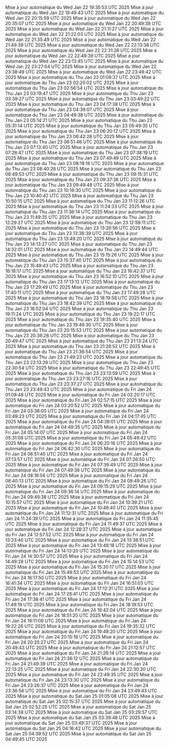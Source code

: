Mise à jour automatique du Wed Jan 22 19:35:53 UTC 2025
Mise à jour automatique du Wed Jan 22 19:49:43 UTC 2025
Mise à jour automatique du Wed Jan 22 20:15:59 UTC 2025
Mise à jour automatique du Wed Jan 22 20:35:07 UTC 2025
Mise à jour automatique du Wed Jan 22 20:49:38 UTC 2025
Mise à jour automatique du Wed Jan 22 21:11:27 UTC 2025
Mise à jour automatique du Wed Jan 22 21:22:03 UTC 2025
Mise à jour automatique du Wed Jan 22 21:35:49 UTC 2025
Mise à jour automatique du Wed Jan 22 21:49:39 UTC 2025
Mise à jour automatique du Wed Jan 22 22:13:38 UTC 2025
Mise à jour automatique du Wed Jan 22 22:31:26 UTC 2025
Mise à jour automatique du Wed Jan 22 22:49:39 UTC 2025
Mise à jour automatique du Wed Jan 22 23:13:45 UTC 2025
Mise à jour automatique du Wed Jan 22 23:27:04 UTC 2025
Mise à jour automatique du Wed Jan 22 23:38:49 UTC 2025
Mise à jour automatique du Wed Jan 22 23:49:42 UTC 2025
Mise à jour automatique du Thu Jan 23 01:08:37 UTC 2025
Mise à jour automatique du Thu Jan 23 02:20:02 UTC 2025
Mise à jour automatique du Thu Jan 23 02:56:54 UTC 2025
Mise à jour automatique du Thu Jan 23 03:19:47 UTC 2025
Mise à jour automatique du Thu Jan 23 03:39:27 UTC 2025
Mise à jour automatique du Thu Jan 23 03:49:22 UTC 2025
Mise à jour automatique du Thu Jan 23 04:17:38 UTC 2025
Mise à jour automatique du Thu Jan 23 04:39:07 UTC 2025
Mise à jour automatique du Thu Jan 23 04:49:38 UTC 2025
Mise à jour automatique du Thu Jan 23 05:14:21 UTC 2025
Mise à jour automatique du Thu Jan 23 05:31:14 UTC 2025
Mise à jour automatique du Thu Jan 23 05:49:35 UTC 2025
Mise à jour automatique du Thu Jan 23 06:20:12 UTC 2025
Mise à jour automatique du Thu Jan 23 06:42:28 UTC 2025
Mise à jour automatique du Thu Jan 23 06:51:46 UTC 2025
Mise à jour automatique du Thu Jan 23 07:13:40 UTC 2025
Mise à jour automatique du Thu Jan 23 07:28:47 UTC 2025
Mise à jour automatique du Thu Jan 23 07:38:19 UTC 2025
Mise à jour automatique du Thu Jan 23 07:49:49 UTC 2025
Mise à jour automatique du Thu Jan 23 08:19:18 UTC 2025
Mise à jour automatique du Thu Jan 23 08:40:28 UTC 2025
Mise à jour automatique du Thu Jan 23 08:49:53 UTC 2025
Mise à jour automatique du Thu Jan 23 09:15:31 UTC 2025
Mise à jour automatique du Thu Jan 23 09:37:36 UTC 2025
Mise à jour automatique du Thu Jan 23 09:49:48 UTC 2025
Mise à jour automatique du Thu Jan 23 10:16:30 UTC 2025
Mise à jour automatique du Thu Jan 23 10:40:42 UTC 2025
Mise à jour automatique du Thu Jan 23 10:50:15 UTC 2025
Mise à jour automatique du Thu Jan 23 11:12:26 UTC 2025
Mise à jour automatique du Thu Jan 23 11:24:33 UTC 2025
Mise à jour automatique du Thu Jan 23 11:36:14 UTC 2025
Mise à jour automatique du Thu Jan 23 11:49:35 UTC 2025
Mise à jour automatique du Thu Jan 23 12:29:27 UTC 2025
Mise à jour automatique du Thu Jan 23 12:59:11 UTC 2025
Mise à jour automatique du Thu Jan 23 13:26:56 UTC 2025
Mise à jour automatique du Thu Jan 23 13:38:39 UTC 2025
Mise à jour automatique du Thu Jan 23 13:49:20 UTC 2025
Mise à jour automatique du Thu Jan 23 14:13:27 UTC 2025
Mise à jour automatique du Thu Jan 23 14:32:01 UTC 2025
Mise à jour automatique du Thu Jan 23 14:49:44 UTC 2025
Mise à jour automatique du Thu Jan 23 15:15:26 UTC 2025
Mise à jour automatique du Thu Jan 23 15:37:40 UTC 2025
Mise à jour automatique du Thu Jan 23 15:49:43 UTC 2025
Mise à jour automatique du Thu Jan 23 16:18:17 UTC 2025
Mise à jour automatique du Thu Jan 23 16:42:37 UTC 2025
Mise à jour automatique du Thu Jan 23 16:52:10 UTC 2025
Mise à jour automatique du Thu Jan 23 17:13:12 UTC 2025
Mise à jour automatique du Thu Jan 23 17:29:49 UTC 2025
Mise à jour automatique du Thu Jan 23 17:40:11 UTC 2025
Mise à jour automatique du Thu Jan 23 17:49:28 UTC 2025
Mise à jour automatique du Thu Jan 23 18:19:58 UTC 2025
Mise à jour automatique du Thu Jan 23 18:42:39 UTC 2025
Mise à jour automatique du Thu Jan 23 18:52:04 UTC 2025
Mise à jour automatique du Thu Jan 23 19:11:24 UTC 2025
Mise à jour automatique du Thu Jan 23 19:22:17 UTC 2025
Mise à jour automatique du Thu Jan 23 19:35:40 UTC 2025
Mise à jour automatique du Thu Jan 23 19:49:30 UTC 2025
Mise à jour automatique du Thu Jan 23 20:15:53 UTC 2025
Mise à jour automatique du Thu Jan 23 20:36:26 UTC 2025
Mise à jour automatique du Thu Jan 23 20:49:47 UTC 2025
Mise à jour automatique du Thu Jan 23 21:13:24 UTC 2025
Mise à jour automatique du Thu Jan 23 21:26:52 UTC 2025
Mise à jour automatique du Thu Jan 23 21:36:54 UTC 2025
Mise à jour automatique du Thu Jan 23 21:49:23 UTC 2025
Mise à jour automatique du Thu Jan 23 22:13:29 UTC 2025
Mise à jour automatique du Thu Jan 23 22:30:54 UTC 2025
Mise à jour automatique du Thu Jan 23 22:49:45 UTC 2025
Mise à jour automatique du Thu Jan 23 23:13:59 UTC 2025
Mise à jour automatique du Thu Jan 23 23:27:16 UTC 2025
Mise à jour automatique du Thu Jan 23 23:37:27 UTC 2025
Mise à jour automatique du Thu Jan 23 23:49:43 UTC 2025
Mise à jour automatique du Fri Jan 24 01:08:48 UTC 2025
Mise à jour automatique du Fri Jan 24 02:20:17 UTC 2025
Mise à jour automatique du Fri Jan 24 02:57:15 UTC 2025
Mise à jour automatique du Fri Jan 24 03:20:52 UTC 2025
Mise à jour automatique du Fri Jan 24 03:38:00 UTC 2025
Mise à jour automatique du Fri Jan 24 03:49:23 UTC 2025
Mise à jour automatique du Fri Jan 24 04:17:45 UTC 2025
Mise à jour automatique du Fri Jan 24 04:39:01 UTC 2025
Mise à jour automatique du Fri Jan 24 04:49:35 UTC 2025
Mise à jour automatique du Fri Jan 24 05:14:07 UTC 2025
Mise à jour automatique du Fri Jan 24 05:31:08 UTC 2025
Mise à jour automatique du Fri Jan 24 05:49:42 UTC 2025
Mise à jour automatique du Fri Jan 24 06:20:16 UTC 2025
Mise à jour automatique du Fri Jan 24 06:42:30 UTC 2025
Mise à jour automatique du Fri Jan 24 06:51:40 UTC 2025
Mise à jour automatique du Fri Jan 24 07:13:57 UTC 2025
Mise à jour automatique du Fri Jan 24 07:26:50 UTC 2025
Mise à jour automatique du Fri Jan 24 07:36:49 UTC 2025
Mise à jour automatique du Fri Jan 24 07:49:36 UTC 2025
Mise à jour automatique du Fri Jan 24 08:18:56 UTC 2025
Mise à jour automatique du Fri Jan 24 08:40:13 UTC 2025
Mise à jour automatique du Fri Jan 24 08:49:26 UTC 2025
Mise à jour automatique du Fri Jan 24 09:15:29 UTC 2025
Mise à jour automatique du Fri Jan 24 09:36:14 UTC 2025
Mise à jour automatique du Fri Jan 24 09:49:38 UTC 2025
Mise à jour automatique du Fri Jan 24 10:15:57 UTC 2025
Mise à jour automatique du Fri Jan 24 10:39:21 UTC 2025
Mise à jour automatique du Fri Jan 24 10:49:40 UTC 2025
Mise à jour automatique du Fri Jan 24 11:12:31 UTC 2025
Mise à jour automatique du Fri Jan 24 11:24:39 UTC 2025
Mise à jour automatique du Fri Jan 24 11:35:45 UTC 2025
Mise à jour automatique du Fri Jan 24 11:49:37 UTC 2025
Mise à jour automatique du Fri Jan 24 12:28:37 UTC 2025
Mise à jour automatique du Fri Jan 24 12:57:52 UTC 2025
Mise à jour automatique du Fri Jan 24 13:23:40 UTC 2025
Mise à jour automatique du Fri Jan 24 13:36:51 UTC 2025
Mise à jour automatique du Fri Jan 24 13:49:18 UTC 2025
Mise à jour automatique du Fri Jan 24 14:13:20 UTC 2025
Mise à jour automatique du Fri Jan 24 14:30:57 UTC 2025
Mise à jour automatique du Fri Jan 24 14:49:28 UTC 2025
Mise à jour automatique du Fri Jan 24 15:14:53 UTC 2025
Mise à jour automatique du Fri Jan 24 15:30:17 UTC 2025
Mise à jour automatique du Fri Jan 24 15:49:53 UTC 2025
Mise à jour automatique du Fri Jan 24 16:17:50 UTC 2025
Mise à jour automatique du Fri Jan 24 16:41:34 UTC 2025
Mise à jour automatique du Fri Jan 24 16:51:03 UTC 2025
Mise à jour automatique du Fri Jan 24 17:12:31 UTC 2025
Mise à jour automatique du Fri Jan 24 17:28:41 UTC 2025
Mise à jour automatique du Fri Jan 24 17:38:41 UTC 2025
Mise à jour automatique du Fri Jan 24 17:49:19 UTC 2025
Mise à jour automatique du Fri Jan 24 18:19:53 UTC 2025
Mise à jour automatique du Fri Jan 24 18:42:04 UTC 2025
Mise à jour automatique du Fri Jan 24 18:51:20 UTC 2025
Mise à jour automatique du Fri Jan 24 19:11:09 UTC 2025
Mise à jour automatique du Fri Jan 24 19:22:26 UTC 2025
Mise à jour automatique du Fri Jan 24 19:35:32 UTC 2025
Mise à jour automatique du Fri Jan 24 19:49:20 UTC 2025
Mise à jour automatique du Fri Jan 24 20:15:18 UTC 2025
Mise à jour automatique du Fri Jan 24 20:35:27 UTC 2025
Mise à jour automatique du Fri Jan 24 20:49:43 UTC 2025
Mise à jour automatique du Fri Jan 24 21:12:57 UTC 2025
Mise à jour automatique du Fri Jan 24 21:26:14 UTC 2025
Mise à jour automatique du Fri Jan 24 21:36:12 UTC 2025
Mise à jour automatique du Fri Jan 24 21:49:39 UTC 2025
Mise à jour automatique du Fri Jan 24 22:13:25 UTC 2025
Mise à jour automatique du Fri Jan 24 22:30:30 UTC 2025
Mise à jour automatique du Fri Jan 24 22:49:35 UTC 2025
Mise à jour automatique du Fri Jan 24 23:13:30 UTC 2025
Mise à jour automatique du Fri Jan 24 23:26:37 UTC 2025
Mise à jour automatique du Fri Jan 24 23:36:56 UTC 2025
Mise à jour automatique du Fri Jan 24 23:49:43 UTC 2025
Mise à jour automatique du Sat Jan 25 01:05:08 UTC 2025
Mise à jour automatique du Sat Jan 25 02:15:37 UTC 2025
Mise à jour automatique du Sat Jan 25 02:52:25 UTC 2025
Mise à jour automatique du Sat Jan 25 03:14:38 UTC 2025
Mise à jour automatique du Sat Jan 25 03:29:57 UTC 2025
Mise à jour automatique du Sat Jan 25 03:39:48 UTC 2025
Mise à jour automatique du Sat Jan 25 03:49:37 UTC 2025
Mise à jour automatique du Sat Jan 25 04:16:42 UTC 2025
Mise à jour automatique du Sat Jan 25 04:39:52 UTC 2025
Mise à jour automatique du Sat Jan 25 04:49:45 UTC 2025
